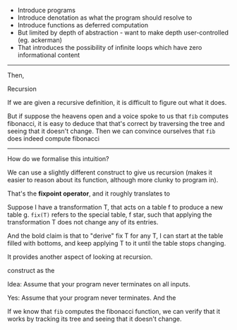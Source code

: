 
- Introduce programs
- Introduce denotation as what the program should resolve to
- Introduce functions as deferred computation
- But limited by depth of abstraction - want to make depth user-controlled (eg. ackerman)
- That introduces the possibility of infinite loops which have zero informational content

---
Then,



Recursion

If we are given a recursive definition, it is difficult to figure out what it does.

But if suppose the heavens open and a voice spoke to us that `fib` computes fibonacci, it is easy to deduce that that's correct by traversing the tree and seeing that it doesn't change. Then we can convince ourselves that `fib` does indeed compute fibonacci

---

How do we formalise this intuition?

We can use a slightly different construct to give us recursion (makes it easier to reason about its function, although more clunky to program in).

That's the **fixpoint operator**, and it roughly translates to

Suppose I have a transformation T, that acts on a table f to produce a new table g. `fix(T)` refers to the special table, f star, such that applying the transformation T does not change any of its entries.

And the bold claim is that to "derive" fix T for any T, I can start at the table filled with bottoms, and keep applying T to it until the table stops changing.

It provides another aspect of looking at recursion. 



 construct as the 

Idea: Assume that your program never terminates on all inputs.

Yes: Assume that your program never terminates. And the

If we know that `fib` computes the fibonacci function, we can verify that it works by tracking its tree and seeing that it doesn't change.


